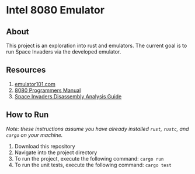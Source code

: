# Intel 8080 Emulator

## About

This project is an exploration into rust and emulators. The current goal is to run Space Invaders via the developed emulator.

## Resources

1. [emulator101.com](http://emulator101.com/)
2. [8080 Programmers Manual](http://altairclone.com/downloads/manuals/8080%20Programmers%20Manual.pdf)
3. [Space Invaders Disassembly Analysis Guide](http://computerarcheology.com/Arcade/SpaceInvaders/Code.html)

## How to Run

_Note: these instructions assume you have already installed `rust`, `rustc`, and `cargo` on your machine._

1. Download this repository
2. Navigate into the project directory
3. To run the project, execute the following command: `cargo run`
4. To run the unit tests, execute the following command: `cargo test`